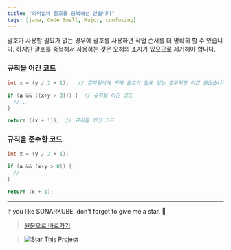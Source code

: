```yaml
---
title: "의미없이 괄호를 중복해선 안됩니다"
tags: [java, Code Smell, Major, confusing]
---
```


괄호가 사용할 필요가 없는 경우에 괄호를 사용하면 작업 순서를 더 명확히 할 수 있습니다.
하지만 괄호를 중복해서 사용하는 것은 오해의 소지가 있으므로 제거해야 합니다.

### 규칙을 어긴 코드

```java
int x = (y / 2 + 1);   // 컴파일러에 의해 괄호가 필요 없는 경우지만 이건 괜찮습니다

if (a && ((x+y > 0))) {  // 규칙을 어긴 코드
  //...
}

return ((x + 1));  // 규칙을 어긴 코드
```

### 규칙을 준수한 코드

```java
int x = (y / 2 + 1);

if (a && (x+y > 0)) {
  //...
}

return (x + 1);
```

---

If you like SONARKUBE, don't forget to give me a star. :star2:

> [원문으로 바로가기](https://rules.sonarsource.com/java/tag/confusing/RSPEC-1110)

> [![Star This Project](https://img.shields.io/github/stars/kantabile/sonarkube.svg?label=Stars&style=social)](https://github.com/kantabile/sonarkube)
